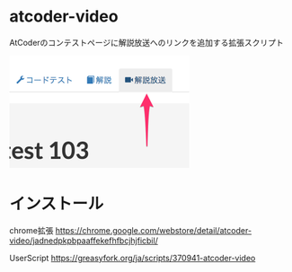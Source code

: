 # atcoder-video
AtCoderのコンテストページに解説放送へのリンクを追加する拡張スクリプト

<img src="https://github.com/tatsumack/atcoder-video/blob/master/img/thumnail.png" width="320px">

# インストール

chrome拡張 https://chrome.google.com/webstore/detail/atcoder-video/jadnedpkpbpaaffekefhfbcjhjficbil/ 

UserScript https://greasyfork.org/ja/scripts/370941-atcoder-video
